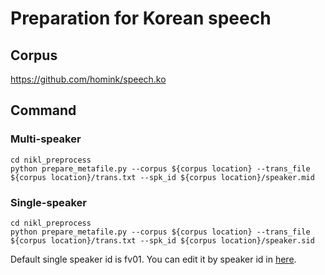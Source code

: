 # Preparation for Korean speech

## Corpus
https://github.com/homink/speech.ko

## Command

### Multi-speaker
```
cd nikl_preprocess
python prepare_metafile.py --corpus ${corpus location} --trans_file ${corpus location}/trans.txt --spk_id ${corpus location}/speaker.mid
```
### Single-speaker
```
cd nikl_preprocess
python prepare_metafile.py --corpus ${corpus location} --trans_file ${corpus location}/trans.txt --spk_id ${corpus location}/speaker.sid
```
Default single speaker id is fv01. You can edit it by speaker id in [here](https://github.com/homink/speech.ko).
